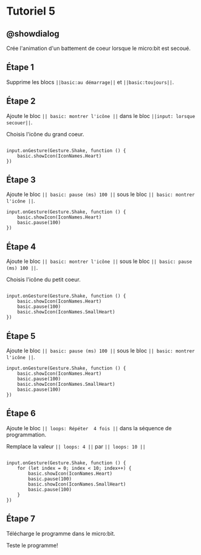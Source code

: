 # Tutoriel 5

## @showdialog

Crée l'animation d'un battement de coeur lorsque le micro:bit est secoué.

## Étape 1

Supprime les blocs ``||basic:au démarrage||`` et ``||basic:toujours||``.

## Étape 2

Ajoute le bloc ``|| basic: montrer l'icône ||`` dans le bloc ``||input: lorsque secouer||``.

Choisis l'icône du grand coeur.

```blocks

input.onGesture(Gesture.Shake, function () {
    basic.showIcon(IconNames.Heart)
})

```

## Étape 3

Ajoute le bloc ``|| basic: pause (ms) 100 ||`` sous le bloc ``|| basic: montrer l'icône ||``.


```blocks
input.onGesture(Gesture.Shake, function () {
    basic.showIcon(IconNames.Heart)
    basic.pause(100)
})

```

## Étape 4

Ajoute le bloc ``|| basic: montrer l'icône ||`` sous le bloc ``|| basic: pause (ms) 100 ||``.

Choisis l'icône du petit coeur.

```blocks

input.onGesture(Gesture.Shake, function () {
    basic.showIcon(IconNames.Heart)
    basic.pause(100)
    basic.showIcon(IconNames.SmallHeart)
})

```

## Étape 5

Ajoute le bloc ``|| basic: pause (ms) 100 ||`` sous le bloc ``|| basic: montrer l'icône ||``.


```blocks
input.onGesture(Gesture.Shake, function () {
    basic.showIcon(IconNames.Heart)
    basic.pause(100)
    basic.showIcon(IconNames.SmallHeart)
    basic.pause(100)
})

```

## Étape 6

Ajoute le bloc ``|| loops: Répéter  4 fois ||`` dans la séquence de programmation.

Remplace la valeur ``|| loops: 4 ||`` par ``|| loops: 10 ||``

```blocks

input.onGesture(Gesture.Shake, function () {
    for (let index = 0; index < 10; index++) {
        basic.showIcon(IconNames.Heart)
        basic.pause(100)
        basic.showIcon(IconNames.SmallHeart)
        basic.pause(100)
    }
})

```

## Étape 7

Télécharge le programme dans le micro:bit.

Teste le programme!